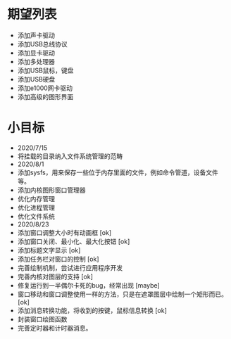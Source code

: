 # 期望列表
* 添加声卡驱动
* 添加USB总线协议
* 添加显卡驱动
* 添加多处理器
* 添加USB鼠标，键盘
* 添加USB硬盘
* 添加e1000网卡驱动
* 添加高级的图形界面

# 小目标
* 2020/7/15
* 将挂载的目录纳入文件系统管理的范畴
* 2020/8/1
* 添加sysfs，用来保存一些位于内存里面的文件，例如命令管道，设备文件等。
* 添加内核图形窗口管理器 
* 优化内存管理
* 优化进程管理
* 优化文件系统
* 2020/8/23
* 添加窗口调整大小时有动画框 [ok]
* 添加窗口关闭、最小化、最大化按钮 [ok]
* 添加标题文字显示 [ok]
* 添加任务栏对窗口的控制 [ok]
* 完善绘制机制，尝试进行应用程序开发
* 完善内核对图层的支持 [ok]
* 修复运行到一半偶尔卡死的bug，经常出现 [maybe]
* 窗口移动和窗口调整使用一样的方法，只是在遮罩图层中绘制一个矩形而已。[ok]
* 添加消息转换功能，将收到的按键，鼠标信息转换 [ok]
* 封装窗口绘图函数
* 完善定时器和计时器消息。
